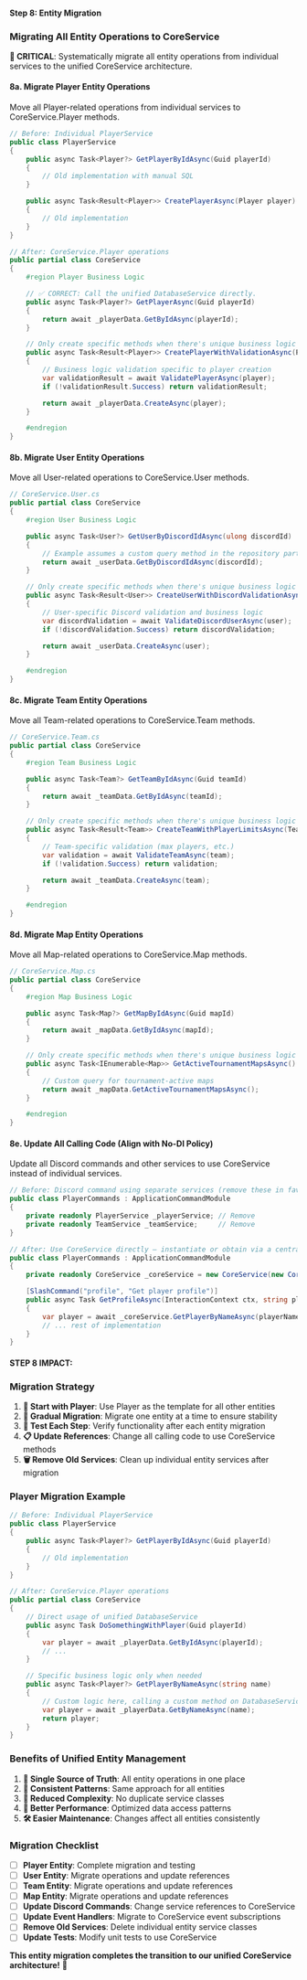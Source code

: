 #### Step 8: Entity Migration

### Migrating All Entity Operations to CoreService

**🎯 CRITICAL**: Systematically migrate all entity operations from individual services to the unified CoreService architecture.

#### 8a. Migrate Player Entity Operations

Move all Player-related operations from individual services to CoreService.Player methods.

```csharp
// Before: Individual PlayerService
public class PlayerService
{
    public async Task<Player?> GetPlayerByIdAsync(Guid playerId)
    {
        // Old implementation with manual SQL
    }

    public async Task<Result<Player>> CreatePlayerAsync(Player player)
    {
        // Old implementation
    }
}

// After: CoreService.Player operations
public partial class CoreService
{
    #region Player Business Logic

    // ✅ CORRECT: Call the unified DatabaseService directly.
    public async Task<Player?> GetPlayerAsync(Guid playerId)
    {
        return await _playerData.GetByIdAsync(playerId);
    }

    // Only create specific methods when there's unique business logic
    public async Task<Result<Player>> CreatePlayerWithValidationAsync(Player player)
    {
        // Business logic validation specific to player creation
        var validationResult = await ValidatePlayerAsync(player);
        if (!validationResult.Success) return validationResult;

        return await _playerData.CreateAsync(player);
    }

    #endregion
}
```

#### 8b. Migrate User Entity Operations

Move all User-related operations to CoreService.User methods.

```csharp
// CoreService.User.cs
public partial class CoreService
{
    #region User Business Logic

    public async Task<User?> GetUserByDiscordIdAsync(ulong discordId)
    {
        // Example assumes a custom query method in the repository partial
        return await _userData.GetByDiscordIdAsync(discordId);
    }

    // Only create specific methods when there's unique business logic
    public async Task<Result<User>> CreateUserWithDiscordValidationAsync(User user)
    {
        // User-specific Discord validation and business logic
        var discordValidation = await ValidateDiscordUserAsync(user);
        if (!discordValidation.Success) return discordValidation;

        return await _userData.CreateAsync(user);
    }

    #endregion
}
```

#### 8c. Migrate Team Entity Operations

Move all Team-related operations to CoreService.Team methods.

```csharp
// CoreService.Team.cs
public partial class CoreService
{
    #region Team Business Logic

    public async Task<Team?> GetTeamByIdAsync(Guid teamId)
    {
        return await _teamData.GetByIdAsync(teamId);
    }

    // Only create specific methods when there's unique business logic
    public async Task<Result<Team>> CreateTeamWithPlayerLimitsAsync(Team team)
    {
        // Team-specific validation (max players, etc.)
        var validation = await ValidateTeamAsync(team);
        if (!validation.Success) return validation;

        return await _teamData.CreateAsync(team);
    }

    #endregion
}
```

#### 8d. Migrate Map Entity Operations

Move all Map-related operations to CoreService.Map methods.

```csharp
// CoreService.Map.cs
public partial class CoreService
{
    #region Map Business Logic

    public async Task<Map?> GetMapByIdAsync(Guid mapId)
    {
        return await _mapData.GetByIdAsync(mapId);
    }

    // Only create specific methods when there's unique business logic
    public async Task<IEnumerable<Map>> GetActiveTournamentMapsAsync()
    {
        // Custom query for tournament-active maps
        return await _mapData.GetActiveTournamentMapsAsync();
    }

    #endregion
}
```

#### 8e. Update All Calling Code (Align with No-DI Policy)

Update all Discord commands and other services to use CoreService instead of individual services.

```csharp
// Before: Discord command using separate services (remove these in favor of CoreService)
public class PlayerCommands : ApplicationCommandModule
{
    private readonly PlayerService _playerService; // Remove
    private readonly TeamService _teamService;     // Remove
}

// After: Use CoreService directly — instantiate or obtain via a centralized provider (no runtime DI)
public class PlayerCommands : ApplicationCommandModule
{
    private readonly CoreService _coreService = new CoreService(new CoreEventBus(), new ErrorService());

    [SlashCommand("profile", "Get player profile")]
    public async Task GetProfileAsync(InteractionContext ctx, string playerName)
    {
        var player = await _coreService.GetPlayerByNameAsync(playerName);
        // ... rest of implementation
    }
}
```

#### STEP 8 IMPACT:

### Migration Strategy

1. **🎯 Start with Player**: Use Player as the template for all other entities
2. **🔄 Gradual Migration**: Migrate one entity at a time to ensure stability
3. **🧪 Test Each Step**: Verify functionality after each entity migration
4. **📋 Update References**: Change all calling code to use CoreService methods
5. **🗑️ Remove Old Services**: Clean up individual entity services after migration

### Player Migration Example

```csharp
// Before: Individual PlayerService
public class PlayerService
{
    public async Task<Player?> GetPlayerByIdAsync(Guid playerId)
    {
        // Old implementation
    }
}

// After: CoreService.Player operations
public partial class CoreService
{
    // Direct usage of unified DatabaseService
    public async Task DoSomethingWithPlayer(Guid playerId)
    {
        var player = await _playerData.GetByIdAsync(playerId);
        // ...
    }

    // Specific business logic only when needed
    public async Task<Player?> GetPlayerByNameAsync(string name)
    {
        // Custom logic here, calling a custom method on DatabaseService
        var player = await _playerData.GetByNameAsync(name);
        return player;
    }
}
```

### Benefits of Unified Entity Management

1. **🎯 Single Source of Truth**: All entity operations in one place
2. **🔄 Consistent Patterns**: Same approach for all entities
3. **🧹 Reduced Complexity**: No duplicate service classes
4. **🚀 Better Performance**: Optimized data access patterns
5. **🛠️ Easier Maintenance**: Changes affect all entities consistently

### Migration Checklist

- [ ] **Player Entity**: Complete migration and testing
- [ ] **User Entity**: Migrate operations and update references
- [ ] **Team Entity**: Migrate operations and update references
- [ ] **Map Entity**: Migrate operations and update references
- [ ] **Update Discord Commands**: Change service references to CoreService
- [ ] **Update Event Handlers**: Migrate to CoreService event subscriptions
- [ ] **Remove Old Services**: Delete individual entity service classes
- [ ] **Update Tests**: Modify unit tests to use CoreService

**This entity migration completes the transition to our unified CoreService architecture!** 🎯
